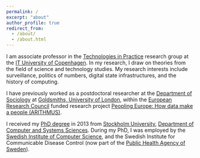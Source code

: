 ```yaml
---
permalink: /
excerpt: "about"
author_profile: true
redirect_from: 
  - /about/
  - /about.html
---
```


I am associate professor in the [Technologies in Practice](https://itu.dk/tip/) research group at the [IT University of Copenhagen](https://en.itu.dk/). In my research, I draw on theories from the field of science and technology studies. My research interests include surveillance, politics of numbers, digital state infrastructures, and the history of computing.

I have previously worked as a postdoctoral researcher at the [Department of Sociology](https://www.gold.ac.uk/sociology/) at [Goldsmiths, University of London](http://www.gold.ac.uk/), within the [European Research Council](https://erc.europa.eu/) funded research project [Peopling Europe: How data make a people (ARITHMUS)](https://cordis.europa.eu/project/id/615588).

I received my [PhD degree](http://su.diva-portal.org/smash/record.jsf?pid=diva2%3A643436) in 2013 from [Stockholm University](http://www.su.se/english/), [Department of Computer and Systems Sciences](http://dsv.su.se/en/). During my PhD, I was employed by the [Swedish Institute of Computer Science](https://www.ri.se/), and the Swedish Institute for Communicable Disease Control (now part of the [Public Health Agency of Sweden](https://www.folkhalsomyndigheten.se/smittskydd-beredskap/)).
